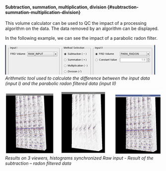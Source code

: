 #### Subtraction, summation, multiplication, division {#subtraction-summation-multiplication-division}

This volume calculator can be used to QC the impact of a processing algorithm on the data. The data removed by an algorithm can be displayed.

In the following example, we can see the impact of a parabolic radon filter.

![](/assets/012_Overview_of_the_Process_Window.png)  
_Arithmetic tool used to calculate the difference between the input data \(input I\) and the parabolic radon filtered data \(input II\)_



![](/assets/013_Overview_of_the_Process_Window.png)
_Results on 3 viewers, histograms synchronized 
Raw input   -   Result of the subtraction   –   radon filtered data_



